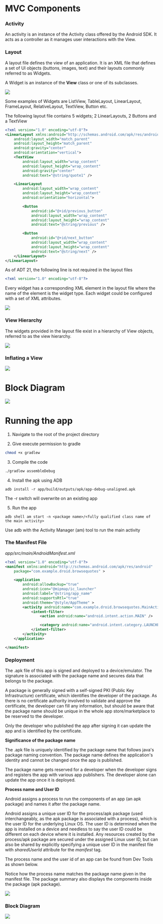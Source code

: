 # MVC Components

### Activity 

An activity is an instance of the Activity class offered by the Android SDK. It acts as a controller 
as it manages user interactions with the View.

### Layout

A layout file defines the view of an application. It is an XML file that defines a set of UI objects (buttons, images, text) and their layouts commonly referred to as Widgets. 

A Widget is an instance of the <b>View</b> class or one of its subclasses.

<img src="https://github.com/gruprog/Android-Examples/blob/master/_misc/Basics/BrowseQuotes/_misc/ViewClassGeneralHierarchy.png">

Some examples of Widgets are ListView, TableLayout, LinearLayout, FrameLayout, RelativeLayout, TextView, Button etc.

The following layout file contains 5 widgets; 2 LinearLayouts, 2 Buttons and a TextView

```xml
<?xml version="1.0" encoding="utf-8"?>
<LinearLayout xmlns:android="http://schemas.android.com/apk/res/android"
    android:layout_width="match_parent"
    android:layout_height="match_parent"
    android:gravity="center"
    android:orientation="vertical">
    <TextView
        android:layout_width="wrap_content"
        android:layout_height="wrap_content"
        android:gravity="center"
        android:text="@string/quote1" />

    <LinearLayout
        android:layout_width="wrap_content"
        android:layout_height="wrap_content"
        android:orientation="horizontal">

        <Button
            android:id="@+id/previous_button"
            android:layout_width="wrap_content"
            android:layout_height="wrap_content"
            android:text="@string/previous" />

        <Button
            android:id="@+id/next_button"
            android:layout_width="wrap_content"
            android:layout_height="wrap_content"
            android:text="@string/next" />
    </LinearLayout>
</LinearLayout>
```
As of ADT 21, the following line is not required in the layout files

```xml
<?xml version="1.0" encoding="utf-8"?> 
```

Every widget has a corresponding XML element in the layout file where the name of the element is the widget type. Each widget could be configured with a set of XML attributes.

<img src="https://github.com/gruprog/Android-Examples/blob/master/_misc/Basics/BrowseQuotes/_misc/layout_file.png">

### View Hierarchy

The widgets provided in the layout file exist in a hierarchy of View objects, referred to as the view hierarchy. 

<img src="https://github.com/gruprog/Android-Examples/blob/master/_misc/Basics/BrowseQuotes/_misc/ViewHierarchy.png">

### Inflating a View

<img src="https://github.com/gruprog/Android-Examples/blob/master/_misc/Basics/BrowseQuotes/_misc/layout_to_view_objects.png">

# Block Diagram

<img src="https://github.com/gruprog/Android-Examples/blob/master/_misc/Basics/BrowseQuotes/_misc/MVC.png">

# Running the app

1) Navigate to the root of the project directory

2) Give execute permission to gradle

```sh
chmod +x gradlew
```

3) Compile the code

```sh
./gradlew assembleDebug
```

4) Install the apk using ADB

```
adb install -r app/build/outputs/apk/app-debug-unaligned.apk
```

The -r switch will overwrite on an existing app

5) Run the app

```
adb shell am start -n <package name>/<fully qualified class name of the main activity>
```

Use adb with the Activity Manager (am) tool to run the main activity

### The Manifest File

<i>app/src/main/AndroidManifest.xml</i>

```xml
<?xml version="1.0" encoding="utf-8"?>
<manifest xmlns:android="http://schemas.android.com/apk/res/android"
    package="com.example.droid.browsequotes" >

    <application
        android:allowBackup="true"
        android:icon="@mipmap/ic_launcher"
        android:label="@string/app_name"
        android:supportsRtl="true"
        android:theme="@style/AppTheme" >
        <activity android:name="com.example.droid.browsequotes.MainActivity" >
            <intent-filter>
                <action android:name="android.intent.action.MAIN" />

                <category android:name="android.intent.category.LAUNCHER" />
            </intent-filter>
        </activity>
    </application>

</manifest>
```

### Deployment

The .apk file of this app is signed and deployed to a device/emulator. The signature is associated with the package name and secures data that belongs to the package. 

A package is generally signed with a self-signed PKI (Public Key Infrastructure) certificate, which identifies the developer of the package. As there is no certificate authority involved to validate and approve the certificate, the developer can fill any information, but should be aware that the package name should be unique in the whole app store/marketplace to be reserved to the developer. 

Only the developer who published the app after signing it can update the app and is identified by the certificate.

<b> Significance of the package name </b>

The .apk file is uniquely identified by the package name that follows java's package naming convention. The package name defines the application's identity and cannot be changed once the app is published.

The package name gets reserved for a developer when the developer signs and registers the app with various app publishers. 
The developer alone can update the app once it is deployed.

<b> Process name and User ID </b>

Android assigns a process to run the components of an app (an apk package) and names it after the package name.

Android assigns a unique user ID for the process/apk package (used interchangeably, as the apk package is associated with a process), which is the user ID for the underlying Linux OS. The user ID is determined when the app is installed on a device and needless to say the user ID could be different on each device where it is installed. Any resources created by the process/apk package are secured under the assigned Linux user ID, but can also be shared by explicitly specifying a unique user ID in the manifest file with <i>sharedUserId</i> attribute for the <i>manifest</i> tag.

The process name and the user id of an app can be found from Dev Tools as shown below.

Notice how the process name matches the package name given in the manifest file. The package summary also displays the components inside the package (apk package). 

<img src="_misc/package%20summary.png"/>

### Block Diagram

<img src="_misc/process%20apk%20package%20relationship.png"/>
